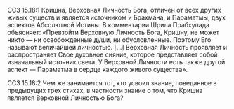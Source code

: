 ССЗ 15.18:1	Кришна, Верховная Личность Бога, отличен от всех других живых существ и является источником и Брахмана, и Параматмы, двух аспектов Абсолютной Истины. В комментарии Шрила Прабхупада объясняет: «Превзойти Верховную Личность Бога, Кришну, не может никто — ни освобожденные души, ни обусловленные. Поэтому Его называют величайшей личностью. [...] Верховная Личность проявляет и распространяет Свое духовное сияние, которое представляет собой изначальный источник света. У Верховной Личности есть также другой аспект — Параматма в сердце каждого живого существа».

ССЗ 15.18:2	Чем же занимается тот, кто усвоил знание, поведанное в предыдущих трех стихах, в частности знание о том, что Кришна является Верховной Личностью Бога?